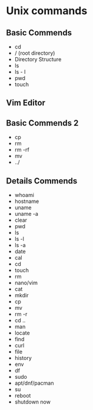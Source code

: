# Unix commands

## Basic Commends

- cd
- / (root directory)
- Directory Structure
- ls
- ls - l
- pwd
- touch

## Vim Editor

## Basic Commends 2

- cp
- rm
- rm -rf
- mv
- ../

## Details Commends

- whoami
- hostname
- uname
- uname -a
- clear
- pwd
- ls
- ls -l
- ls -a
- date
- cal
- cd
- touch
- rm
- nano/vim
- cat
- mkdir
- cp
- mv
- rm -r
- cd ..
- man
- locate
- find
- curl
- file
- history
- env
- df
- sudo
- apt/dnf/pacman
- su
- reboot
- shutdown now
